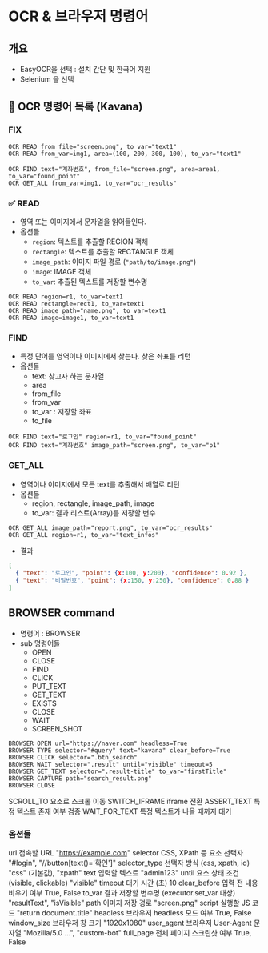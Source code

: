 # OCR & 브라우저 명령어

## 개요

- EasyOCR을 선택 : 설치 간단 및 한국어 지원
- Selenium 을 선택

## 📘 OCR 명령어 목록 (Kavana)

### FIX
```kvs
OCR READ from_file="screen.png", to_var="text1"
OCR READ from_var=img1, area=(100, 200, 300, 100), to_var="text1"

OCR FIND text="계좌번호", from_file="screen.png", area=area1, to_var="found_point"
OCR GET_ALL from_var=img1, to_var="ocr_results"
```

### ✅ READ
- 영역 또는 이미지에서 문자열을 읽어들인다.
- 옵션들
  - `region`: 텍스트를 추출할 REGION 객체
  - `rectangle`: 텍스트를 추출할 RECTANGLE 객체
  - `image_path`: 이미지 파일 경로 (`"path/to/image.png"`)
  - `image`: IMAGE 객체
  - `to_var`: 추출된 텍스트를 저장할 변수명

```kvs
OCR READ region=r1, to_var=text1
OCR READ rectangle=rect1, to_var=text1
OCR READ image_path="name.png", to_var=text1
OCR READ image=image1, to_var=text1
```

### FIND
- 특정 단어를 영역이나 이미지에서 찾는다. 찾은 좌표를 리턴
- 옵션들
    - text: 찾고자 하는 문자열
    - area
    - from_file
    - from_var
    - to_var : 저장할 좌표
    - to_file
```kvs
OCR FIND text="로그인" region=r1, to_var="found_point"
OCR FIND text="계좌번호" image_path="screen.png", to_var="p1"
```

### GET_ALL
- 영역이나 이미지에서 모든 text를 추출해서 배열로 리턴
- 옵션들
  - region, rectangle, image_path, image
  - to_var: 결과 리스트(Array)를 저장할 변수 

```kvs
OCR GET_ALL image_path="report.png", to_var="ocr_results"
OCR GET_ALL region=r1, to_var="text_infos"
```
- 결과
```json
[
  { "text": "로그인", "point": {x:100, y:200}, "confidence": 0.92 },
  { "text": "비밀번호", "point": {x:150, y:250}, "confidence": 0.88 }
]
```

## BROWSER command

- 명령어 : BROWSER
- sub 명령어들
  - OPEN
  - CLOSE
  - FIND
  - CLICK
  - PUT_TEXT
  - GET_TEXT
  - EXISTS
  - CLOSE
  - WAIT
  - SCREEN_SHOT
```kvs 
BROWSER OPEN url="https://naver.com" headless=True
BROWSER TYPE selector="#query" text="kavana" clear_before=True
BROWSER CLICK selector=".btn_search"
BROWSER WAIT selector=".result" until="visible" timeout=5
BROWSER GET_TEXT selector=".result-title" to_var="firstTitle"
BROWSER CAPTURE path="search_result.png"
BROWSER CLOSE
```
SCROLL_TO	요소로 스크롤 이동
SWITCH_IFRAME	iframe 전환
ASSERT_TEXT	특정 텍스트 존재 여부 검증
WAIT_FOR_TEXT	특정 텍스트가 나올 때까지 대기
### 옵션들
url	접속할 URL	"https://example.com"
selector	CSS, XPath 등 요소 선택자	"#login", "//button[text()='확인']"
selector_type	선택자 방식 (css, xpath, id)	"css" (기본값), "xpath"
text	입력할 텍스트	"admin123"
until	요소 상태 조건 (visible, clickable)	"visible"
timeout	대기 시간 (초)	10
clear_before	입력 전 내용 비우기 여부	True, False
to_var	결과 저장할 변수명 (executor.set_var 대상)	"resultText", "isVisible"
path	이미지 저장 경로	"screen.png"
script	실행할 JS 코드	"return document.title"
headless	브라우저 headless 모드 여부	True, False
window_size	브라우저 창 크기	"1920x1080"
user_agent	브라우저 User-Agent 문자열	"Mozilla/5.0 ...", "custom-bot"
full_page	전체 페이지 스크린샷 여부	True, False

